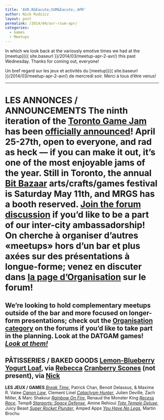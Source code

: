 ```yaml
---
title: 'AVR.R&Eacute;SUM&Eacute;.APR'
author: Nick Rudzicz
layout: post
permalink: /2014/04/avr-rsum-apr/
categories:
  - Games
  - Meetups
---
```



In which we look back at the variously emotive times we had at the [meetup]({{ site.baseurl }}/2014/03/meetup-apr-2-avr/) this past Wednesday.
Thanks for coming out, everyone!



Un bref regard sur les jeux et activit&eacute;s du [meetup]({{ site.baseurl }}/2014/03/meetup-apr-2-avr/) de mercredi soir.
Merci &agrave; tous d&#8217;&ecirc;tre venus!
 &nbsp;


---
**LES ANNONCES / ANNOUNCEMENTS**
The ninth iteration of the [Toronto Game Jam](http://www.tojam.ca/home/default.asp) has been [officially announced](https://twitter.com/torontogamejam/status/452107460879216640)! April 25-27th, open to everyone, and rad as heck &#8212; if you can make it out, it&#8217;s one of the most enjoyable jams of the year.
Still in Toronto, the annual [Bit Bazaar](https://bentomiso.com/bit-bazaar-spring-fair-2014) arts/crafts/games festival is Saturday May 11th, and MRGS has a booth reserved. [Join the forum discussion](http://forum.mrgs.ca/t/toronto-comics-arts-festival-bit-bazaar-montreal-embassy/78) if you&#8217;d like to be a part of our inter-city ambassadorship!
On cherche &agrave; organiser d&#8217;autres &laquo;meetups&raquo; hors d&#8217;un bar et plus ax&eacute;es sur des pr&eacute;sentations &agrave; longue-forme; venez en discuter dans [la page d&#8217;Organisation](http://forum.mrgs.ca/category/organization) sur le forum!
 =====
 We&#8217;re looking to hold complementary meetups outside of the bar and more focused on longer-form presentations; check out the [Organisation category](http://forum.mrgs.ca/category/organization) on the forums if you&#8217;d like to take part in the planning.
Look at the DATGAM games! *[Look at them!](http://forum.mrgs.ca/t/datgam-ix-march-2014/64)*
---
**P&Acirc;TISSERIES / BAKED GOODS**
[Lemon-Blueberry Yogurt Loaf](http://sweetpeaskitchen.com/2011/05/lemon-blueberry-yogurt-loaf/), via [Rebecca](http://loudcat.net/)
 [Cranberry Scones](https://docs.google.com/document/d/1JQplk_UlM_djfex6-gB7euzld1TJlO7UW8-ETfT9NWE/edit) (not present), via [Nick](http://twitter.com/newton64)
---
**LES JEUX / GAMES**
*[Break Time](https://github.com/Benbow/BreakTimeGame)*, Patrick Chan, Benoit Delassus, &#038; Maxime R. Valee
 *[Canon Law](http://canonlaw.wecomefrommars.net/)*, Clement Linel
 *[Cataclysm Hunter](http://debuggingworld.wordpress.com/2014/04/05/cataclysm-hunter-my-dawson-college-pre-jam-game/)*, Julien Deville, Zach Miller, &#038; Marc Shakour
 *[Rainbow On Fire](https://dl.dropboxusercontent.com/u/26941419/Rainbow%20on%20Fire.zip)*, Renaud the Monster King
 *[Recess Race](http://www.indiedb.com/games/recess-race/)*, Temp8
 *[Starports: Space Defense](http://www.franticsoftware.com/spacedefense/)*, Amine Rehioui
 *[Toto Temple Deluxe](http://tototemple.com/)*, Juicy Beast
 *[Super Rocket Plunder](https://twitter.com/ArukariArcade)*, Amped Apps
 *[You Have No Legs](http://nagnazul.com/yhnl.html)*, Martin Brochu
 &nbsp;
 &nbsp;
